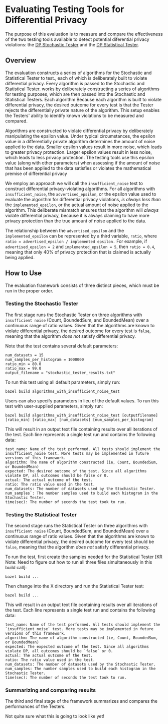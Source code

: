 # Evaluating Testing Tools for Differential Privacy

The purpose of this evaluation is to measure and compare the effectiveness of the two testing tools available to detect potential diferential privacy violations: the [DP Stochastic Tester](https://github.com/google/differential-privacy/tree/main/cc/testing) and the [DP Statistical Tester](https://github.com/google/differential-privacy/tree/main/java/tests/com/google/privacy/differentialprivacy/statistical). 

## Overview

The evaluation constructs a series of algorithms for the Stochastic and Statistical Tester to test., each of which is deliberately built to violate differential privacy. Every algorithm is passed to the Stochastic and Statistical Tester. works by deliberately constructing a series of algorithms for testing purposes, which are then passed into the Stochastic and Statistical Testers. Each algorithm  Because each algorithm is built to violate differential privacy, the desired outcome for every test is that the Tester rejects the differentially private nature of the algorithm. This setup enables the Testers' ability to identify known violations to be measured and compared.

Algorithms are constructed to violate differential privacy by deliberately manipulating the epsilon value. Under typical circumstances, the epsilon value in a differentially private algorithm determines the amount of noise applied to the data. Smaller epsilon values result in more noise, which leads to greater privacy protection. Larger epsilon values result in less noise, which leads to less privacy protection. The testing tools use this epsilon value (along with other parameters) when assessing if the amount of noise that has been applied to the data satisfies or violates the mathematical premise of differential privacy

We employ an approach we will call the `insufficient_noise` test to construct differential privacy-violating algorithms. For all algorithms with `insufficient_noise`, the `advertised_epsilon`, or the epsilon value used to evaluate the algorithm for differential privacy violations, *is always less than* the `implemented_epsilon`, or the actual amount of noise applied to the algorithm. This deliberate mismatch ensures that the algorithm will *always* violate differential privacy, because it is always claiming to have more privacy protection than the true amount of noise applied to the data.

The relationship between the `advertised_epsilon` and the `implemented_epsilon` can be represented by a third variable, `ratio`, where `ratio = advertised_epsilon / implemented epsilon.` For example, if `advertised_epsilon = 2` and `implemented_epsilon = 5`, then `ratio = 0.4`, meaning that only 40% of privacy protection that is claimed is actually being applied.

## How to Use

The evaluation framework consists of three distinct pieces, which must be run in the proper order.

### Testing the Stochastic Tester

The first stage runs the Stochastic Tester on three algorithms with `insufficient noise` (Count, BoundedSum, and BoundedMean) over a continuous range of ratio values. Given that the algorithms are known to violate differential privacy, the desired outcome for every test is `false`, meaning that the algorithm *does not* satisfy differential privacy.

Note that the test contains several default parameters:

	num_datasets = 15
	num_samples_per_histogram = 1000000
	ratio_min = 80.0
	ratio_max = 99.0
	output_filename = "stochastic_tester_results.txt"

To run this test using all default parameters, simply run:

	bazel build algorithms_with_insufficient_noise_test

Users can also specify parameters in lieu of the default values. To run this test with user-supplied parameters, simply run:

	bazel build algorithms_with_insufficient_noise_test [outputfilename] [ratio_min] [ratio_max] [num_datasets] [num_samples_per_histogram]

This will result in an output text file containing results over all iterations of the test. Each line represents a single test run and contains the following data:

	test_name: Name of the test performed. All tests should implement the insufficient_noise test. More tests may be implemented in future versions of this framework.
	algorithm: The name of algorithm constructed (ie, Count, BoundedSum, or BoundedMean)
	expected: The desired outcome of the test. Since all algorithms violate DP, all outcomes should be false or 0.
	actual: The actual outcome of the test.
	ratio: The ratio value used in the test. 
	num_datasets: The number of datasets used by the Stochastic Tester.
	num_samples`: The number samples used to build each histogram in the Stochastic Tester.
	time(sec): The number of seconds the test took to run.

### Testing the Statistical Tester

The second stage runs the Statistical Tester on three algorithms with `insufficient noise` (Count, BoundedSum, and BoundedMean) over a continuous range of ratio values. Given that the algorithms are known to violate differential privacy, the desired outcome for every test should be `false`, meaning that the algorithm *does not* satisfy differential privacy.

To run the test, first create the samples needed for the Statistical Tester [KR Note: Need to figure out how to run all three files simultaneously in this build call]:

	bazel build ...

Then change into the X directory and run the Statistical Tester test:

	bazel build ...

This will result in an output text file containing results over all iterations of the test. Each line represents a single test run and contains the following data:

	test_name: Name of the test performed. All tests should implement the `insufficient_noise` test. More tests may be implemented in future versions of this framework.
	algorithm: The name of algorithm constructed (ie, Count, BoundedSum, or BoundedMean)
	expected: The expected outcome of the test. Since all algorithms violate DP, all outcomes should be `false` or 0.
	actual: The actual outcome of the test.
	ratio: The ratio value used in the test.
	num_datasets: The number of datasets used by the Stochastic Tester.
	num_samples: The number samples used to build each histogram in the Stochastic Tester.
	time(sec): The number of seconds the test took to run.

### Summarizing and comparing results

The third and final stage of the framework summarizes and compares the performances of the Testers. 

Not quite sure what this is going to look like yet!
